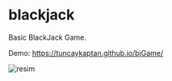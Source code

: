 # blackjack

Basic BlackJack Game.

Demo: https://tuncaykaptan.github.io/bjGame/


![resim](https://user-images.githubusercontent.com/75607066/214310856-d0913c6a-4092-461e-a398-bc21e2c2ec8e.png)
